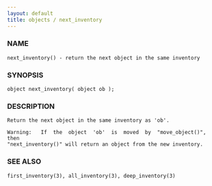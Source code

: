 ```yaml
---
layout: default
title: objects / next_inventory
---
```


### NAME

    next_inventory() - return the next object in the same inventory


### SYNOPSIS

    object next_inventory( object ob );


### DESCRIPTION

    Return the next object in the same inventory as 'ob'.

    Warning:   If  the  object  'ob'  is  moved  by  "move_object()",  then
    "next_inventory()" will return an object from the new inventory.


### SEE ALSO

    first_inventory(3), all_inventory(3), deep_inventory(3)
